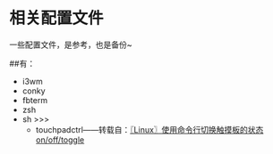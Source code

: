 相关配置文件
====
一些配置文件，是参考，也是备份~

##有：
* i3wm  
* conky  
* fbterm  
* zsh  
* sh >>>
	* touchpadctrl——转载自：[〖Linux〗使用命令行切换触摸板的状态on/off/toggle](http://www.cnblogs.com/scue/p/3633773.html)  
